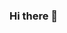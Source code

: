 ### Hi there 👋

<!--
**ningning-zi/ningning-zi** is a ✨ _special_ ✨ repository because its `README.md` (this file) appears on your GitHub profile.

Here are some ideas to get you started:

- 🔭 I’m currently working on learning GitHub
- 🌱 I’m currently learning programming
- I am a freshman in department of computing
- 🤔 I’m looking for help with the Internet
- ⚡ Fun fact: For GitHub,	I know a little about it,but I will try my best to study
-->
